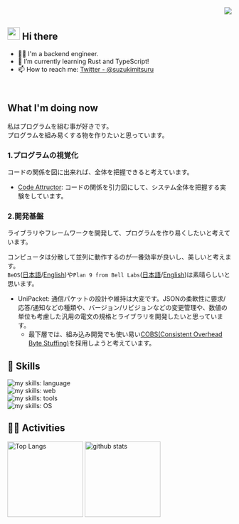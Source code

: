 <!--
This repository is a ✨ _special_ ✨ repository because its `README.md` (this file) appears on your GitHub profile.

Here are some ideas to get you started:

- 🔭 I’m currently working on ...
- 🌱 I’m currently learning ...
- 👯 I’m looking to collaborate on ...
- 🤔 I’m looking for help with ...
- 💬 Ask me about ...
- 📫 How to reach me: ...
- 😄 Pronouns: ...
- ⚡ Fun fact: ...
-->

<!-- 右上の表示回数 -->
<div align="right">
  <img src="https://komarev.com/ghpvc/?username=suzukimitsuru" />
</div>

## <img src="https://media.giphy.com/media/hvRJCLFzcasrR4ia7z/giphy.gif" width="28"> Hi there

- 🧑‍💻 I'm a backend engineer.
- 🌱 I’m currently learning Rust and TypeScript!
- 📫 How to reach me: [Twitter - @suzukimitsuru](https://twitter.com/suzukimitsuru)
<br>

## What I'm doing now

私はプログラムを組む事が好きです。  
プログラムを組み易くする物を作りたいと思っています。  

### 1.プログラムの視覚化

コードの関係を図に出来れば、全体を把握できると考えています。

- [Code Attructor](https://github.com/suzukimitsuru/vscode-code-attractor): コードの関係を引力図にして、システム全体を把握する実験をしています。

### 2.開発基盤

ライブラリやフレームワークを開発して、プログラムを作り易くしたいと考えています。  

コンピュータは分散して並列に動作するのが一番効率が良いし、美しいと考えます。  
`BeOS`([日本語](https://ja.wikipedia.org/wiki/BeOS)/[English](https://en.wikipedia.org/wiki/BeOS))や`Plan 9 from Bell Labs`([日本語](https://ja.wikipedia.org/wiki/Plan_9_from_Bell_Labs)/[English](https://en.wikipedia.org/wiki/Plan_9_from_Bell_Labs))は素晴らしいと思います。  

- UniPacket: 通信パケットの設計や維持は大変です。JSONの柔軟性に要求/応答/通知などの種類や、バージョン/リビジョンなどの変更管理や、数値の単位も考慮した汎用の電文の規格とライブラリを開発したいと思っています。
  - 最下層では、組み込み開発でも使い易い[COBS(Consistent Overhead Byte Stuffing)](https://en.wikipedia.org/wiki/Consistent_Overhead_Byte_Stuffing)を採用しようと考えています。

## 🌱 Skills
<!-- ライトモート：theme=light, ダークモート：theme=dark -->
<!-- アイコンの選択肢一覧：https://arc.net/l/quote/zizyykfh -->

<img alt="my skills: language" src="https://skillicons.dev/icons?theme=dark&perline=7&i=rust,ts,electron,cpp,c,c#,dotnet,python,java" /><br>
<img alt="my skills: web" src="https://skillicons.dev/icons?theme=dark&perline=7&i=react,threejs,bootstrap,express,django,nginx" /><br>
<img alt="my skills: tools" src="https://skillicons.dev/icons?theme=dark&perline=7&i=mysql,postgres,github,vscode,androidstudio" /><br>
<img alt="my skills: OS" src="https://skillicons.dev/icons?theme=dark&perline=7&i=windows,ubuntu,,bash,cmake,docker,aws" /><br>

## 🏃‍♀️ Activities
<!-- ライトモート：theme=light, ダークモート：theme=vue-dark  -->

<div align="left"> 
  <!-- GitHubでの状態  -->
  <img alt="Top Langs" height="170px" src="https://github-readme-stats.vercel.app/api?username=suzukimitsuru&theme=vue-dark&layout=compact" />
  <!-- GitHubでの使用言語  -->
  <img alt="github stats" height="170px" src="https://github-readme-stats.vercel.app/api/top-langs/?username=suzukimitsuru&theme=vue-dark&layout=compact" />
</div>
